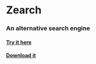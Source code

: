 # Zearch
### An alternative search engine
#### [Try it here](https://lb123658.github.io/zearch/index.html)
#### [Download it](https://github.com/LB123658/zearch/archive/refs/heads/main.zip)
